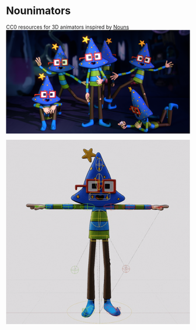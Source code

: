 # Nounimators
CC0 resources for 3D animators inspired by [Nouns](https://nouns.wtf)
![](https://github.com/eyoxin/nounimators/blob/main/nounimators%20rig/wizard%20hat%20Nounimators.png)

![](https://github.com/eyoxin/nounimators/blob/main/nounimators%20rig/nounimators%20rig%20turnaround.gif)
